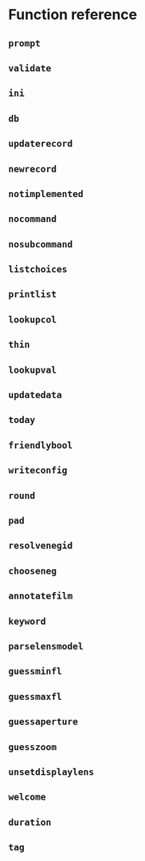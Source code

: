 # Function reference

## `prompt`
## `validate`
## `ini`
## `db`
## `updaterecord`
## `newrecord`
## `notimplemented`
## `nocommand`
## `nosubcommand`
## `listchoices`
## `printlist`
## `lookupcol`
## `thin`
## `lookupval`
## `updatedata`
## `today`
## `friendlybool`
## `writeconfig`
## `round`
## `pad`
## `resolvenegid`
## `chooseneg`
## `annotatefilm`
## `keyword`
## `parselensmodel`
## `guessminfl`
## `guessmaxfl`
## `guessaperture`
## `guesszoom`
## `unsetdisplaylens`
## `welcome`
## `duration`
## `tag`
